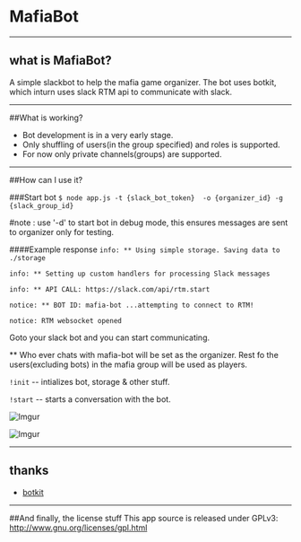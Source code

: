 # MafiaBot

----
## what is MafiaBot?

A simple slackbot to help the mafia game organizer. The bot uses botkit, which inturn uses slack RTM api to communicate with slack.


---
##What is working?
* Bot development is in a very early stage.
* Only shuffling of users(in the group specified) and roles is supported.
* For now only private channels(groups) are supported.

----
##How can I use it?

###Start bot
`$ node app.js -t {slack_bot_token}  -o {organizer_id} -g {slack_group_id}`

#note : use '-d' to start bot in debug mode, this ensures messages are sent to organizer only for testing.

####Example response
`info: ** Using simple storage. Saving data to ./storage`

`info: ** Setting up custom handlers for processing Slack messages`

`info: ** API CALL: https://slack.com/api/rtm.start`

`notice: ** BOT ID: mafia-bot ...attempting to connect to RTM!`

`notice: RTM websocket opened`

Goto your slack bot and you can start communicating.

** Who ever chats with mafia-bot will be set as the organizer. Rest fo the users(excluding bots) in the mafia group will be used as players.

`!init` -- intializes bot, storage & other stuff.

`!start` -- starts a conversation with the bot.

![Imgur](http://i.imgur.com/0N1Gnvr.jpg)

![Imgur](http://i.imgur.com/Q6PmU9l.jpg)

----
## thanks
* [botkit](https://github.com/howdyai/botkit)

---
##And finally, the license stuff
This app source is released under GPLv3: http://www.gnu.org/licenses/gpl.html
